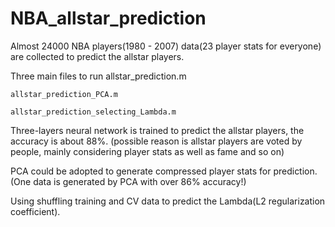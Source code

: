# NBA_allstar_prediction
Almost 24000 NBA players(1980 - 2007) data(23 player stats for everyone) are collected to predict the allstar players.

Three main files to run
    allstar_prediction.m
  
    allstar_prediction_PCA.m
  
    allstar_prediction_selecting_Lambda.m
  
  
Three-layers neural network is trained to predict the allstar players, the accuracy is about 88%. (possible reason is allstar players are voted by people, mainly considering player stats as well as fame and so on)

PCA could be adopted to generate compressed player stats for prediction. (One data is generated by PCA with over 86% accuracy!) 

Using shuffling training and CV data to predict the Lambda(L2 regularization coefficient).
